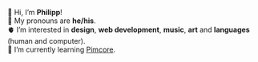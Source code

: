 👋 Hi, I’m **Philipp**!  
🦊 My pronouns are **he/his**.  
🫀 I’m interested in **design**, **web development**, **music**, **art** and **languages** (human and computer).  
🧠 I’m currently learning [Pimcore](https://pimcore.com/).  

<!---
willers-pm/willers-pm is a ✨ special ✨ repository because its `README.md` (this file) appears on your GitHub profile.
You can click the Preview link to take a look at your changes.
--->
